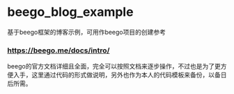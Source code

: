 # beego_blog_example
基于beego框架的博客示例，可用作beego项目的创建参考

### https://beego.me/docs/intro/
beego的官方文档详细且全面，完全可以按照文档来逐步操作，不过也是为了更方便入手，这里通过代码的形式做说明，另外也作为本人的代码模板来备份，以备日后所需。
